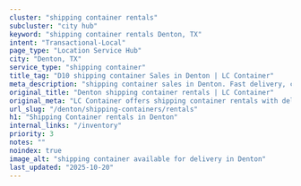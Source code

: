 ```yaml
---
cluster: "shipping container rentals"
subcluster: "city hub"
keyword: "shipping container rentals Denton, TX"
intent: "Transactional-Local"
page_type: "Location Service Hub"
city: "Denton, TX"
service_type: "shipping container"
title_tag: "D10 shipping container Sales in Denton | LC Container"
meta_description: "shipping container sales in Denton. Fast delivery, competitive pricing. Serving shipping containers area. Quote ID: DTC. Call (214) 524-4168 for your free quote today."
original_title: "Denton shipping container rentals | LC Container"
original_meta: "LC Container offers shipping container rentals with delivery in Denton, TX. Local. Fast quotes. Since 2003."
url_slug: "/denton/shipping-containers/rentals"
h1: "Shipping Container rentals in Denton"
internal_links: "/inventory"
priority: 3
notes: ""
noindex: true
image_alt: "shipping container available for delivery in Denton"
last_updated: "2025-10-20"
---
```


<!-- TODO: Add unique city/inventory copy, images, and internal links here. -->
